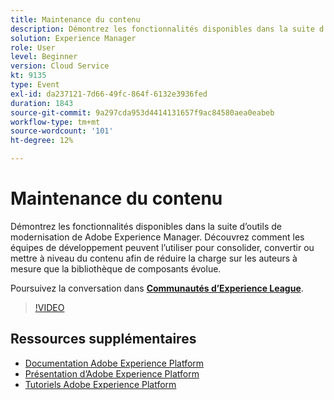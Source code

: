 ```yaml
---
title: Maintenance du contenu
description: Démontrez les fonctionnalités disponibles dans la suite d’outils de modernisation de Adobe Experience Manager. Découvrez comment les équipes de développement peuvent l’utiliser pour consolider, convertir ou mettre à niveau du contenu afin de réduire la charge sur les auteurs à mesure que la bibliothèque de composants évolue.
solution: Experience Manager
role: User
level: Beginner
version: Cloud Service
kt: 9135
type: Event
exl-id: da237121-7d66-49fc-864f-6132e3936fed
duration: 1843
source-git-commit: 9a297cda953d4414131657f9ac84580aea0eabeb
workflow-type: tm+mt
source-wordcount: '101'
ht-degree: 12%

---
```


# Maintenance du contenu

Démontrez les fonctionnalités disponibles dans la suite d’outils de modernisation de Adobe Experience Manager. Découvrez comment les équipes de développement peuvent l’utiliser pour consolider, convertir ou mettre à niveau du contenu afin de réduire la charge sur les auteurs à mesure que la bibliothèque de composants évolue.

Poursuivez la conversation dans **[Communautés d’Experience League](https://adobe.ly/3zJuUBH)**.

>[!VIDEO](https://video.tv.adobe.com/v/337577/?quality=12&learn=on&hidetitle=true)

## Ressources supplémentaires

- [Documentation Adobe Experience Platform](https://experienceleague.adobe.com/docs/experience-platform.html?lang=fr)
- [Présentation d’Adobe Experience Platform](https://experienceleague.adobe.com/docs/experience-platform/landing/home.html?lang=fr)
- [Tutoriels Adobe Experience Platform](https://experienceleague.adobe.com/docs/platform-learn/tutorials/overview.html?lang=fr)
